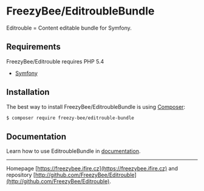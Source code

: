 FreezyBee/EditroubleBundle
======

Editrouble = Content editable bundle for Symfony.


Requirements
------------

FreezyBee/Editrouble requires PHP 5.4

- [Symfony](https://symfony.com)


Installation
------------

The best way to install FreezyBee/EditroubleBundle is using [Composer](http://getcomposer.org/):

```sh
$ composer require freezy-bee/editrouble-bundle
```


Documentation
------------

Learn how to use EditroubleBundle in [documentation](https://github.com/FreezyBee/EditroubleBundle/blob/master/Resources/doc/index.rst).



-----

Homepage [https://freezybee.ifire.cz](https://freezybee.ifire.cz) and repository [http://github.com/FreezyBee/Editrouble](http://github.com/FreezyBee/Editrouble).
